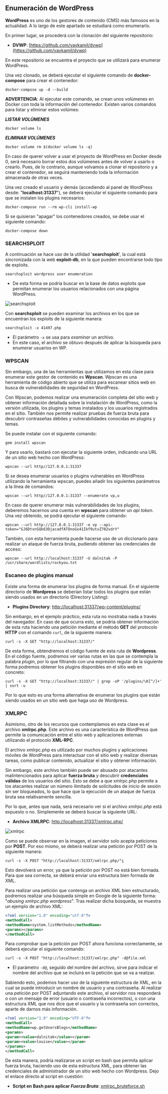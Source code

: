 ## Enumeración de WordPress

**WordPress** es uno de los gestores de contenido (CMS) más famosos en la actualidad. A lo largo de este apartado se estudiará como enumerarlo.

En primer lugar, se procederá con la clonación del siguiente repositorio:

- **DVWP**: [https://github.com/vavkamil/dvwp](https://github.com/vavkamil/dvwp)

En este repositorio se encuentra el proyecto que se utilizará para enumerar WordPress.

Una vez clonado, se deberá ejecutar el siguiente comando de **docker-compose** para crear el contenedor:

	docker-compose up -d --build

**ADVERTENCIA**: Al ejecutar este comando, se crean unos volúmenes en Docker con toda la información del contenedor. Existen varios comandos para listar y eliminar estos volúmes:

***LISTAR VOLÚMENES***

	docker volume ls

***ELIMINAR VOLÚMENES***

	docker volume rm $(docker volume ls -q)

En caso de querer volver a usar el proyecto de WordPress en Docker desde 0, será necesario borrar estos dos volúmenes antes de volver a usarlo o crearlo. Pues, de lo contrario, aunque volvamos a clonar el repositorio y a crear el contenedor, se seguirá manteniendo toda la información almacenada de otras veces.

Una vez creado el usuario y demás (accediendo al panel de WordPress desde: "**localhost:31337**"), se deberá ejecutar el siguiente comando para que se instalen los plugins necesarios:

	docker-compose run --rm wp-cli install-wp

Si se quisieran "apagar" los contenedores creados, se debe usar el siguiente comando:

	docker-compose down

### SEARCHSPLOIT

A continuación se hace uso de la utilidad '**searchsploit**', la cual está sincronizada con la web **exploit-db**, en la que pueden encontrarse todo tipo de exploits.

	searchsploit wordpress user enumeration

- De esta forma se podría buscar en la base de datos exploits que permitan enumerar los usuarios relacionados con una página WordPress.

![searchsploit](https://github.com/danibetzamora/Hack4U/assets/72496191/a75341d1-3fd9-4da6-98d3-80290e2f78dd)

Con **searchsploit** se pueden examinar los archivos en los que se encuentran los exploits de la siguiente manera:

	searchsploit -x 41497.php

- El parámetro `-x` se usa para *examinar* un archivo.
- En este caso, el archivo se obtuvo después de aplicar la búsqueda para enumerar usuarios en WP.

### WPSCAN

Sin embargo, una de las herramientas que utilizamos en esta clase para enumerar este gestor de contenido es **Wpscan**. Wpscan es una herramienta de código abierto que se utiliza para escanear sitios web en busca de vulnerabilidades de seguridad en WordPress.

Con Wpscan, podemos realizar una enumeración completa del sitio web y obtener información detallada sobre la instalación de WordPress, como la versión utilizada, los plugins y temas instalados y los usuarios registrados en el sitio. También nos permite realizar pruebas de fuerza bruta para descubrir contraseñas débiles y vulnerabilidades conocidas en plugins y temas.

Se puede instalar con el siguiente comando:

	gem install wpscan

Y para usarlo, bastará con ejecutar la siguiente orden, indicando una URL de un sitio web hecho con WordPress:

	wpscan --url http//127.0.0.1:31337

Si se desea enumerar usuarios o plugins vulnerables en WordPress utilizando la herramienta wpscan, puedes añadir los siguientes parámetros a la línea de comandos:

	wpscan --url http//127.0.0.1:31337 --enumerate vp,u

En caso de querer enumerar más vulnerabilidades de los plugins, deberemos hacernos una cuenta en **wpscan** para obtener un *api token*. Una vez obtenido, se podrá ejecutar el siguiente comando:

	wpscan --url http://127.0.0.1:31337 -e vp --api-token="GJ6DtvnSQk63DjacadfATOnoGx41Ikf9utvZ702vdrY"

También, con esta herramienta puede hacerse uso de un diccionario para realizar un ataque de fuerza bruta, pudiendo obtener las credenciales de acceso:

	wpscan --url http://localhost:31337 -U dalnitak -P /usr/share/wordlists/rockyou.txt

### Escaneo de plugins manual

Existe una forma de enumerar los plugins de forma manual. En el siguiente directorio de **Wordpress** se deberían listar todos los plugins que están siendo usados en un directorio (Directory Listing): 

- **Plugins Directory**: [http://localhost:31337/wp-content/plugins/](http://localhost:31337/wp-content/plugins/ )

Sin embargo, en el ejemplo práctico, esta ruta no mostraba nada a través del navegador. En caso de que ocurra esto, se podría obtener información de esta ruta haciendo una petición mediante el método **GET** del protocolo **HTTP** con el comando `curl`, de la siguiente manera:

	curl -s -X GET "http://localhost:31337/"

De esta forma, obtendremos el código fuente de esta ruta de **Wordpress**. En el código fuente, podremos ver varias rutas en las que se contempla la palabra *plugin*, por lo que filtrando con una expresión regular de la siguiente forma podremos obtener los plugins disponibles en el sitio web en concreto:

	curl -s -X GET "http://localhost:31337/" | grep -oP '/plugins/\K[^/]+' | sort -u

Por lo que esto es una forma alternativa de enumerar los plugins que están siendo usados en un sitio web que haga uso de Wordpress.

### XMLRPC

Asimismo, otro de los recursos que contemplamos en esta clase es el archivo **xmlrpc.php**. Este archivo es una característica de WordPress que permite la comunicación entre el sitio web y aplicaciones externas utilizando el protocolo **XML-RPC**.

El archivo xmlrpc.php es utilizado por muchos plugins y aplicaciones móviles de WordPress para interactuar con el sitio web y realizar diversas tareas, como publicar contenido, actualizar el sitio y obtener información.

Sin embargo, este archivo también puede ser abusado por atacantes malintencionados para aplicar **fuerza bruta** y descubrir **credenciales válidas** de los usuarios del sitio. Esto se debe a que xmlrpc.php permite a los atacantes realizar un número ilimitado de solicitudes de inicio de sesión sin ser bloqueados, lo que hace que la ejecución de un ataque de fuerza bruta sea relativamente sencilla.

Por lo que, antes que nada, será necesario ver si el archivo *xmlrpc.php* está expuesto o no. Simplemente se deberá buscar la siguiente URL: 

- **Archivo XMLRPC**: [http://localhost:31337/xmlrpc.php/](http://localhost:31337/xmlrpc.php/)

![xmlrpc](https://github.com/danibetzamora/Hack4U/assets/72496191/ec01bffa-b388-4fac-b6d7-c67cf0e2f4c9)

Como se puede observar en la imagen, el servidor solo acepta peticiones por **POST**. Por eso mismo, se deberá realizar una petición por POST de la siguiente manera:

	curl -s -X POST "http://localhost:31337/xmlrpc.php/"ç

Esto devolverá un error, ya que la petición por POST no está bien formada. Para que sea correcta, se deberá enviar una estructura bien formada de XML.

Para realizar una petición que contenga un archivo XML bien estructurado, podremos realizar una búsqueda simple en Google de la siguiente forma: "*abusing xmlrpc.php wordpress*". Tras realizar dicha búsqueda, se muestra un ejemplo de archivo XML:

```xml
<?xml version="1.0" encoding="utf-8"?> 
<methodCall> 
<methodName>system.listMethods</methodName> 
<params></params> 
</methodCall>
```

Para comprobar que la petición por POST ahora funciona correctamente, se deberá ejecutar el siguiente comando:

	curl -s -X POST "http://localhost:31337/xmlrpc.php" -d@file.xml

- El parámetro `-d@`, seguido del nombre del archivo, sirve para indicar el nombre del archivo que se incluirá en la petición que se va a realizar.

Sabiendo esto, podemos hacer uso de la siguiente estructura de XML, en la cual se puede introducir un nombre de usuario y una contraseña. Al realizar una petición por POST adjuntando este archivo, el servidor nos responderá o con un mensaje de error (usuario o contraseña incorrectos), o con una estructura XML que nos dice que el usuario y la contraseña son correctos, aparte de darnos más información. 

```xml
<?xml version="1.0" encoding="UTF-8"?>
<methodCall> 
<methodName>wp.getUsersBlogs</methodName> 
<params> 
<param><value>dalnitak</value></param> 
<param><value>louise</value></param> 
</params> 
</methodCall>
```

De esta manera, podría realizarse un script en bash que permita aplicar fuerza bruta, haciendo uso de esta estructura XML, para obtener las credenciales de administrador de un sitio web hecho con Wordpress. Dejo el enlace directo al script en cuestión: 

- **Script en Bash para aplicar _Fuerza Bruta_**: [xmlrpc_bruteforce.sh](./Scripts/xmlrpc_bruteforce.sh)
